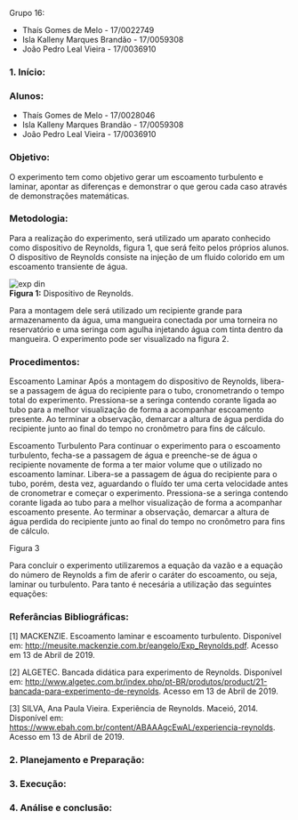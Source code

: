 Grupo 16:
- Thaís Gomes de Melo - 17/0022749
- Isla Kalleny Marques Brandão - 17/0059308
- João Pedro Leal Vieira - 17/0036910

### 1.	Início:
 
### Alunos:
* Thaís Gomes de Melo - 17/0028046
* Isla Kalleny Marques Brandão - 17/0059308
* João Pedro Leal Vieira - 17/0036910 

### Objetivo:
O experimento tem como objetivo gerar um escoamento turbulento e laminar, apontar as diferenças e demonstrar o que gerou cada caso através de demonstrações matemáticas.

### Metodologia:
Para a realização do experimento, será utilizado um aparato conhecido como dispositivo de Reynolds, figura 1, que será feito pelos próprios alunos. O dispositivo de Reynolds consiste na injeção de um fluido colorido em um escoamento transiente de água.

![exp din](https://github.com/lgnsparda/Laboratorio_dinamica_dos_fluidos_12019_FGA/blob/master/grupo_16/expdin.png) <br/>
**Figura 1:** Dispositivo de Reynolds. </br>

Para a montagem dele será utilizado um recipiente grande para armazenamento da água, uma mangueira conectada por uma torneira no reservatório e uma seringa com agulha injetando água com tinta dentro da mangueira. O experimento pode ser visualizado na figura 2. 

### Procedimentos:

Escoamento Laminar
Após a montagem do dispositivo de Reynolds, libera-se a passagem de água do recipiente para o tubo, cronometrando o tempo total do experimento.
Pressiona-se a seringa contendo corante ligada ao tubo para a melhor visualização de forma a acompanhar escoamento presente.
Ao terminar a observação, demarcar a altura de água perdida do recipiente junto ao final do tempo no cronômetro para fins de cálculo. 

Escoamento Turbulento
Para continuar o experimento para o escoamento turbulento, fecha-se a passagem de água e preenche-se de água o recipiente novamente de forma a ter maior volume que o utilizado no escoamento laminar. Libera-se a passagem de água do recipiente para o tubo, porém, desta vez, aguardando o fluído ter uma certa velocidade antes de cronometrar e começar o experimento.
Pressiona-se a seringa contendo corante ligada ao tubo para a melhor visualização de forma a acompanhar escoamento presente.
Ao terminar a observação, demarcar a altura de água perdida do recipiente junto ao final do tempo no cronômetro para fins de cálculo.

Figura 3
	
Para concluir o experimento utilizaremos a equação da vazão e a equação do número de Reynolds a fim de aferir o caráter do escoamento, ou seja, laminar ou turbulento. Para tanto é necesária a utilização das seguintes equações:

### Referâncias Bibliográficas:

[1] MACKENZIE. Escoamento laminar e escoamento turbulento. Disponível em: <http://meusite.mackenzie.com.br/eangelo/Exp_Reynolds.pdf>. Acesso em 13 de Abril de 2019.

[2] ALGETEC. Bancada didática para experimento de Reynolds. Disponível em: <http://www.algetec.com.br/index.php/pt-BR/produtos/product/21-bancada-para-experimento-de-reynolds>. Acesso em 13 de Abril de 2019.

[3] SILVA, Ana Paula Vieira. Experiência de Reynolds. Maceió, 2014. Disponível em: <https://www.ebah.com.br/content/ABAAAgcEwAL/experiencia-reynolds>. Acesso em 13 de Abril de 2019.


### 2.	Planejamento e Preparação:

### 3.	Execução:

### 4.	Análise e conclusão:

